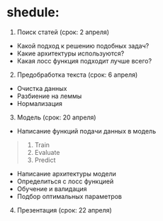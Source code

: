 # shedule:

1. Поиск статей (срок: 2 апреля)
* Какой подход к решению подобных задач?
* Какие архитектуры используются?
* Какая лосс функция подходит лучше всего?
2. Предобработка текста (срок: 6 апреля)
* Очистка данных
* Разбиение на леммы
* Нормализация
3. Модель (срок: 20 апреля)
* Написание функций подачи данных в модель
> 1. Train
> 2. Evaluate
> 3. Predict  
* Написание архитектуры модели
* Определиться с лосс функцией
* Обучение и валидация
* Подбор оптимальных параметров
4. Презентация (срок: 22 апреля)
